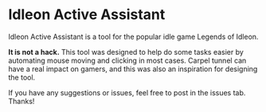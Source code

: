 
# Idleon Active Assistant

Idleon Active Assistant is a tool for the popular idle game Legends of Idleon.

**It is not a hack.** This tool was designed to help do some tasks easier by automating mouse moving and clicking in most cases. Carpel tunnel can have a real impact on gamers, and this was also an inspiration for designing the tool.

If you have any suggestions or issues, feel free to post in the issues tab. Thanks!

